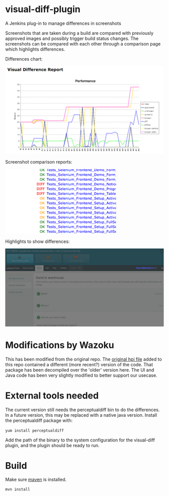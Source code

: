 visual-diff-plugin
==================

A Jenkins plug-in to manage differences in screenshots

Screenshots that are taken during a build are compared with previously approved images and possibly trigger build status changes. The screenshots can be compared with each other through a comparison page which highlights differences.


Differences chart:

![Image](images/Chart.png?raw=true)



Screenshot comparison reports:

![Image](images/Report.png?raw=true)



Highlights to show differences:

![Image](images/Difference_Highlighting.png?raw=true)

# Modifications by Wazoku
This has been modified from the original repo. The [original hpi file](https://github.com/Wazoku/visual-diff-plugin/commit/b0fc7b0631481f23905124b38ea27e7be74c56db) added to this repo contained a different (more recent?) version of the code. That package has been decompiled over the 'older' version here. The UI and Java code has been very slightly modified to better support our usecase.

# External tools needed
The current version still needs the perceptualdiff bin to do the differences. In a future version, this may be replaced with a native java version.
Install the perceptualdiff package with:

```yum install perceptualdiff```

Add the path of the binary to the system configuration for the visual-diff plugin, and the plugin should be ready to run.

# Build

Make sure [maven](https://maven.apache.org/) is installed.

    mvn install

